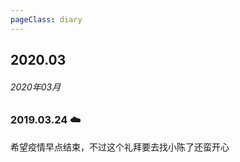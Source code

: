 ```yaml
---
pageClass: diary
---
```


## 2020.03
###### 2020年03月

<base-lock />
<base-hide-password />

### 2019.03.24 ☁️
希望疫情早点结束，不过这个礼拜要去找小陈了还蛮开心